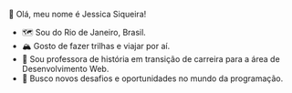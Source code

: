👋 Olá, meu nome é Jessica Siqueira!
- 🗺️ Sou do Rio de Janeiro, Brasil.
- 🏔️ Gosto de fazer trilhas e viajar por aí.
- 📜  Sou professora de história em transição de carreira para a área de Desenvolvimento Web.
- 🚀 Busco novos desafios e oportunidades no mundo da programação.



<!---
JessiSiqueira/JessiSiqueira is a ✨ special ✨ repository because its `README.md` (this file) appears on your GitHub profile.
You can click the Preview link to take a look at your changes.
--->
